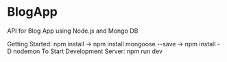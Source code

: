 # BlogApp
API for Blog App using Node.js and Mongo DB

Getting Started: npm install -> npm install mongoose --save -> npm install -D nodemon
To Start Development Server: npm run dev
